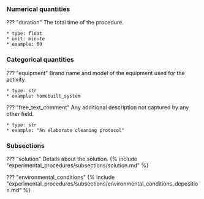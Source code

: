 
### Numerical quantities
??? "duration"
    The total time of the procedure. 

    * type: float
    * unit: minute
    * example: 60

### Categorical quantities
??? "equipment"
    Brand name and model of the equipment used for the activity.

    * type: str
    * example: homebuilt_system

??? "free_text_comment"
    Any additional description not captured by any other field.

    * type: str
    * example: "An elaborate cleaning protocol" 

### Subsections
??? "solution"
    Details about the solution.
    {% include "experimental_procedures/subsections/solution.md" %} 

??? "environmental_conditions"
    {% include "experimental_procedures/subsections/environmental_conditions_deposition.md" %}      